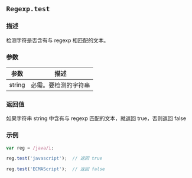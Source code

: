 ## `Regexp.test`

### 描述

检测字符是否含有与 regexp 相匹配的文本。

### 参数

参数 | 描述
---|---
string | 必需。要检测的字符串

### 返回值

如果字符串 string 中含有与 regexp 匹配的文本，就返回 true，否则返回 false

### 示例

```js
var reg = /java/i;

reg.test('javascript');  // 返回 true

reg.test('ECMAScript');  // 返回 false
```
